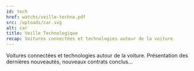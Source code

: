 ```yaml
---
id: tech
href: watchs/veille-techno.pdf
src: /uploads/car.svg
alt: car
title: Veille Technologique
recap: Voitures connectées et technologies autour de la voiture
---
```

Voitures connectées et technologies autour de la voiture. Présentation des dernières nouveautés, nouveaux contrats conclus...